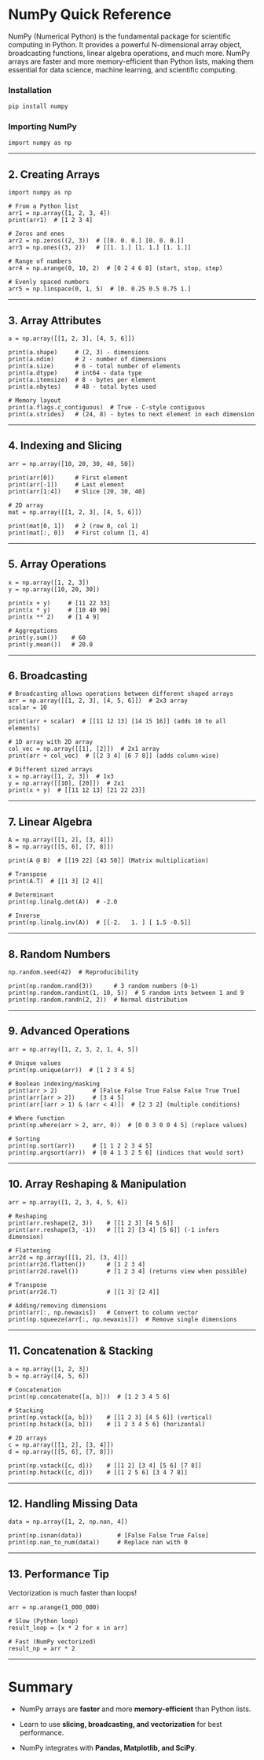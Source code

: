 # NumPy Quick Reference

NumPy (Numerical Python) is the fundamental package for scientific computing in Python. It provides a powerful N-dimensional array object, broadcasting functions, linear algebra operations, and much more. NumPy arrays are faster and more memory-efficient than Python lists, making them essential for data science, machine learning, and scientific computing.

### Installation
```bash
pip install numpy
```

### Importing NumPy

```
import numpy as np
```

* * * * *

2\. Creating Arrays
-------------------

```
import numpy as np

# From a Python list
arr1 = np.array([1, 2, 3, 4])
print(arr1)  # [1 2 3 4]

# Zeros and ones
arr2 = np.zeros((2, 3))  # [[0. 0. 0.] [0. 0. 0.]]
arr3 = np.ones((3, 2))   # [[1. 1.] [1. 1.] [1. 1.]]

# Range of numbers
arr4 = np.arange(0, 10, 2)  # [0 2 4 6 8] (start, stop, step)

# Evenly spaced numbers
arr5 = np.linspace(0, 1, 5)  # [0. 0.25 0.5 0.75 1.]

```

* * * * *

3\. Array Attributes
--------------------

```
a = np.array([[1, 2, 3], [4, 5, 6]])

print(a.shape)     # (2, 3) - dimensions
print(a.ndim)      # 2 - number of dimensions
print(a.size)      # 6 - total number of elements
print(a.dtype)     # int64 - data type
print(a.itemsize)  # 8 - bytes per element
print(a.nbytes)    # 48 - total bytes used

# Memory layout
print(a.flags.c_contiguous)  # True - C-style contiguous
print(a.strides)   # (24, 8) - bytes to next element in each dimension

```

* * * * *

4\. Indexing and Slicing
------------------------

```
arr = np.array([10, 20, 30, 40, 50])

print(arr[0])      # First element
print(arr[-1])     # Last element
print(arr[1:4])    # Slice [20, 30, 40]

# 2D array
mat = np.array([[1, 2, 3], [4, 5, 6]])

print(mat[0, 1])   # 2 (row 0, col 1)
print(mat[:, 0])   # First column [1, 4]

```

* * * * *

5\. Array Operations
--------------------

```
x = np.array([1, 2, 3])
y = np.array([10, 20, 30])

print(x + y)     # [11 22 33]
print(x * y)     # [10 40 90]
print(x ** 2)    # [1 4 9]

# Aggregations
print(y.sum())    # 60
print(y.mean())   # 20.0

```

* * * * *

6\. Broadcasting
---------------

```
# Broadcasting allows operations between different shaped arrays
arr = np.array([[1, 2, 3], [4, 5, 6]])  # 2x3 array
scalar = 10

print(arr + scalar)  # [[11 12 13] [14 15 16]] (adds 10 to all elements)

# 1D array with 2D array
col_vec = np.array([[1], [2]])  # 2x1 array
print(arr + col_vec)  # [[2 3 4] [6 7 8]] (adds column-wise)

# Different sized arrays
x = np.array([1, 2, 3])  # 1x3
y = np.array([[10], [20]])  # 2x1
print(x + y)  # [[11 12 13] [21 22 23]]

```

* * * * *

7\. Linear Algebra
------------------

```
A = np.array([[1, 2], [3, 4]])
B = np.array([[5, 6], [7, 8]])

print(A @ B)  # [[19 22] [43 50]] (Matrix multiplication)

# Transpose
print(A.T)  # [[1 3] [2 4]]

# Determinant
print(np.linalg.det(A))  # -2.0

# Inverse
print(np.linalg.inv(A))  # [[-2.   1. ] [ 1.5 -0.5]]

```

* * * * *

8\. Random Numbers
------------------

```
np.random.seed(42)  # Reproducibility

print(np.random.rand(3))      # 3 random numbers (0-1)
print(np.random.randint(1, 10, 5))  # 5 random ints between 1 and 9
print(np.random.randn(2, 2))  # Normal distribution

```

* * * * *

9\. Advanced Operations
-----------------------

```
arr = np.array([1, 2, 3, 2, 1, 4, 5])

# Unique values
print(np.unique(arr))  # [1 2 3 4 5]

# Boolean indexing/masking
print(arr > 2)          # [False False True False False True True]
print(arr[arr > 2])     # [3 4 5]
print(arr[(arr > 1) & (arr < 4)])  # [2 3 2] (multiple conditions)

# Where function
print(np.where(arr > 2, arr, 0))  # [0 0 3 0 0 4 5] (replace values)

# Sorting
print(np.sort(arr))     # [1 1 2 2 3 4 5]
print(np.argsort(arr))  # [0 4 1 3 2 5 6] (indices that would sort)

```

* * * * *

10\. Array Reshaping & Manipulation
----------------------------------

```
arr = np.array([1, 2, 3, 4, 5, 6])

# Reshaping
print(arr.reshape(2, 3))    # [[1 2 3] [4 5 6]]
print(arr.reshape(3, -1))   # [[1 2] [3 4] [5 6]] (-1 infers dimension)

# Flattening
arr2d = np.array([[1, 2], [3, 4]])
print(arr2d.flatten())      # [1 2 3 4]
print(arr2d.ravel())        # [1 2 3 4] (returns view when possible)

# Transpose
print(arr2d.T)              # [[1 3] [2 4]]

# Adding/removing dimensions
print(arr[:, np.newaxis])   # Convert to column vector
print(np.squeeze(arr[:, np.newaxis]))  # Remove single dimensions

```

* * * * *

11\. Concatenation & Stacking
-----------------------------

```
a = np.array([1, 2, 3])
b = np.array([4, 5, 6])

# Concatenation
print(np.concatenate([a, b]))  # [1 2 3 4 5 6]

# Stacking
print(np.vstack([a, b]))    # [[1 2 3] [4 5 6]] (vertical)
print(np.hstack([a, b]))    # [1 2 3 4 5 6] (horizontal)

# 2D arrays
c = np.array([[1, 2], [3, 4]])
d = np.array([[5, 6], [7, 8]])

print(np.vstack([c, d]))    # [[1 2] [3 4] [5 6] [7 8]]
print(np.hstack([c, d]))    # [[1 2 5 6] [3 4 7 8]]

```

* * * * *

12\. Handling Missing Data
-------------------------

```
data = np.array([1, 2, np.nan, 4])

print(np.isnan(data))          # [False False True False]
print(np.nan_to_num(data))     # Replace nan with 0

```

* * * * *

13\. Performance Tip
--------------------

Vectorization is much faster than loops!

```
arr = np.arange(1_000_000)

# Slow (Python loop)
result_loop = [x * 2 for x in arr]

# Fast (NumPy vectorized)
result_np = arr * 2

```

* * * * *

Summary
=========

-   NumPy arrays are **faster** and more **memory-efficient** than Python lists.

-   Learn to use **slicing, broadcasting, and vectorization** for best performance.

-   NumPy integrates with **Pandas, Matplotlib, and SciPy**.
